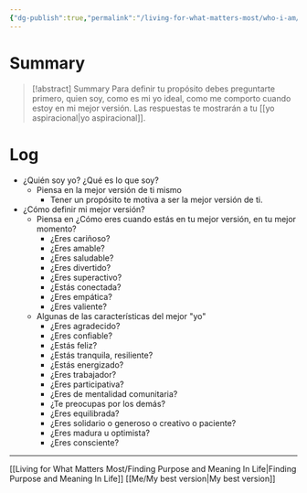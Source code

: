 ```yaml
---
{"dg-publish":true,"permalink":"/living-for-what-matters-most/who-i-am/"}
---
```


# Summary
>[!abstract] Summary
> Para definir tu propósito debes preguntarte primero, quien soy, como es mi yo ideal, como me comporto cuando estoy en mi mejor versión. Las respuestas te mostrarán a tu [[yo aspiracional\|yo aspiracional]].

# Log
- ¿Quién soy yo? ¿Qué es lo que soy?
   - Piensa en la mejor versión de ti mismo
      - Tener un propósito te motiva a ser la mejor versión de ti.
- ¿Cómo definir mi mejor versión?
   - Piensa en ¿Cómo eres cuando estás en tu mejor versión, en tu mejor momento?
      - ¿Eres cariñoso?
      - ¿Eres amable?
      - ¿Eres saludable?
      - ¿Eres divertido? 
      - ¿Eres superactivo?
      - ¿Estás conectada?
      - ¿Eres empática?
      - ¿Eres valiente?
   - Algunas de las características del mejor "yo"
      - ¿Eres agradecido?
      - ¿Eres confiable?
      - ¿Estás feliz?
      - ¿Estás tranquila, resiliente?
      - ¿Estás energizado?
      - ¿Eres trabajador?
      - ¿Eres participativa?
      - ¿Eres de mentalidad comunitaria?
      - ¿Te preocupas por los demás?
      - ¿Eres equilibrada?
      - ¿Eres solidario o generoso o creativo o paciente? 
      - ¿Eres madura u optimista? 
      - ¿Eres consciente?

---
[[Living for What Matters Most/Finding Purpose and Meaning In Life\|Finding Purpose and Meaning In Life]]
[[Me/My best version\|My best version]]